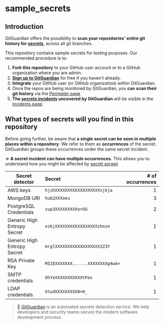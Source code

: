 # sample_secrets

## Introduction

GitGuardian offers the possibility to **scan your repositories' entire git history for [secrets](https://www.gitguardian.com/secrets-detection)**, across all git branches.

This repository contains sample secrets for testing purposes. Our recommended procedure is to:
1. **Fork this repository** to your GitHub user account or to a GitHub organization where you are admin.
2. [**Sign up to GitGuardian**](https://dashboard.gitguardian.com/auth/signup) for free if you haven't already.
3. **Integrate** your GitHub user (or GitHub organization) within GitGuardian.
4. Once the repos are being monitored by GitGuardian, you **can scan their git history** via the [Perimeter page](https://dashboard.gitguardian.com/perimeter)
5. **The [secrets incidents](https://www.gitguardian.com/secrets-detection) uncovered by GitGuardian** will be visible in the [Incidents page](https://dashboard.gitguardian.com/incidents/secrets).

## What types of secrets will you find in this repository

Before going further, be aware that **a single secret can be seen in multiple places within a repository**. We refer to them as **occurrences** of the secret. GitGuardian groups these occurrences under the same secret incident.

=> **A secret incident can have multiple occurrences**. This allows you to understand how you might be affected by [secret sprawl](https://blog.gitguardian.com/secret-sprawl/).

| Secret detector        | Secret           | # of occurrences  |
| ------------- |:-------------| -----:|
| AWS keys    | `hjshXXXXXXXXXXXXXXXXXXsjkja`| 1 |
| MongoDB URI      | `hub2XXXoeu`      | 3 |
| PostgreSQL Credentials | `sup3XXXXXXXXXorGG`      |  2 |
| Generic High Entropy Secret | `ezkjXXXXXXXXXXXXXXXXXzhnze`      |  1 |
| Generic High Entropy Secret | `mrglXXXXXXXXXXXXXXXXXX2Z3Y`      |  1 |
| RSA Private Key | `MIIEXXXXXXX......XXXXXXXXg4wA=`      |  1 |
| SMTP credentials | `OhYeXXXXXXXXXXXtPas`      |  1 |
| LDAP credentials | `k%udXXXXXXXXX8=H_`      |  1 |



> :owl: [GitGuardian](https://www.gitguardian.com/) is an automated secrets detection service.
We help developers and security teams secure the modern software development process.
